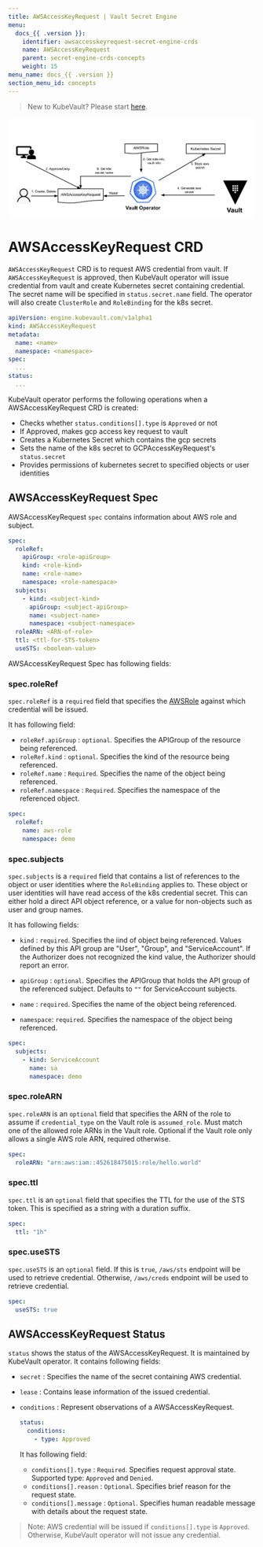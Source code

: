 ```yaml
---
title: AWSAccessKeyRequest | Vault Secret Engine
menu:
  docs_{{ .version }}:
    identifier: awsaccesskeyrequest-secret-engine-crds
    name: AWSAccessKeyRequest
    parent: secret-engine-crds-concepts
    weight: 15
menu_name: docs_{{ .version }}
section_menu_id: concepts
---
```


> New to KubeVault? Please start [here](/docs/concepts/README.md).

![AWSAccessKeyRequest CRD](/docs/images/concepts/aws_accesskey_request.svg)

# AWSAccessKeyRequest CRD

`AWSAccessKeyRequest` CRD is to request AWS credential from vault. 
If `AWSAccessKeyRequest` is approved, then KubeVault operator will issue credential from vault
 and create Kubernetes secret containing credential. The secret name will be specified in
  `status.secret.name` field. The operator will also create `ClusterRole` and `RoleBinding` for the 
  k8s secret.

```yaml
apiVersion: engine.kubevault.com/v1alpha1
kind: AWSAccessKeyRequest
metadata:
  name: <name>
  namespace: <namespace>
spec:
  ...
status:
  ...
```

KubeVault operator performs the following operations when a AWSAccessKeyRequest CRD is created:

- Checks whether `status.conditions[].type` is `Approved` or not
- If Approved, makes gcp access key request to vault
- Creates a Kubernetes Secret which contains the gcp secrets
- Sets the name of the k8s secret to GCPAccessKeyRequest's `status.secret`
- Provides permissions of kubernetes secret to specified objects or user identities


## AWSAccessKeyRequest Spec

AWSAccessKeyRequest `spec` contains information about AWS role and subject.

```yaml
spec:
  roleRef:
    apiGroup: <role-apiGroup>
    kind: <role-kind>
    name: <role-name>
    namespace: <role-namespace>
  subjects:
    - kind: <subject-kind>
      apiGroup: <subject-apiGroup>
      name: <subject-name>
      namespace: <subject-namespace>
  roleARN: <ARN-of-role>
  ttl: <ttl-for-STS-token>
  useSTS: <boolean-value>
```

AWSAccessKeyRequest Spec has following fields:

### spec.roleRef

`spec.roleRef` is a `required` field that specifies the [AWSRole](/docs/concepts/secret-engine-crds/aws-secret-engine/awsrole.md) against which credential will be issued.

It has following field:
- `roleRef.apiGroup` : `optional`. Specifies the APIGroup of the resource being referenced.
- `roleRef.kind` : `optional`. Specifies the kind of the resource being referenced.
- `roleRef.name` : `Required`. Specifies the name of the object being referenced.
- `roleRef.namespace` : `Required`. Specifies the namespace of the referenced object.

```yaml
spec:
  roleRef:
    name: aws-role
    namespace: demo
```

### spec.subjects

`spec.subjects` is a `required` field that contains a list of references to the object or 
user identities where the `RoleBinding` applies to. These object or user identities will have
read access of the k8s credential secret. This can either hold a direct API object reference, 
or a value for non-objects such as user and group names.

It has following fields:
- `kind` : `required`. Specifies the iind of object being referenced. Values defined by 
  this API group are "User", "Group", and "ServiceAccount". If the Authorizer does not 
  recognized the kind value, the Authorizer should report an error.

- `apiGroup` : `optional`. Specifies the APIGroup that holds the API group of the referenced subject.
   Defaults to `""` for ServiceAccount subjects.

- `name` : `required`. Specifies the name of the object being referenced.

- `namespace`: `required`. Specifies the namespace of the object being referenced.

```yaml
spec:
  subjects:
    - kind: ServiceAccount
      name: sa
      namespace: demo
```

### spec.roleARN

`spec.roleARN` is an `optional` field that specifies the ARN of the role to
 assume if `credential_type` on the Vault role is `assumed_role`. 
 Must match one of the allowed role ARNs in the Vault role. 
 Optional if the Vault role only allows a single AWS role ARN, required otherwise.

```yaml
spec:
  roleARN: "arn:aws:iam::452618475015:role/hello.world"
```

### spec.ttl

`spec.ttl` is an `optional` field that specifies the TTL for the use 
of the STS token. This is specified as a string with a duration suffix.

```yaml
spec:
  ttl: "1h"
```

### spec.useSTS
`spec.useSTS` is an `optional` field. 
If this is `true`, `/aws/sts` endpoint will be used to retrieve credential.
 Otherwise, `/aws/creds` endpoint will be used to retrieve credential.

```yaml
spec:
  useSTS: true
```

## AWSAccessKeyRequest Status

`status` shows the status of the AWSAccessKeyRequest. It is maintained by KubeVault operator. It contains following fields:

- `secret` : Specifies the name of the secret containing AWS credential.

- `lease` : Contains lease information of the issued credential.

- `conditions` : Represent observations of a AWSAccessKeyRequest.

    ```yaml
    status:
      conditions:
        - type: Approved
    ```

  It has following field:
  - `conditions[].type` : `Required`. Specifies request approval state. Supported type: `Approved` and `Denied`.
  - `conditions[].reason` : `Optional`. Specifies brief reason for the request state.
  - `conditions[].message` : `Optional`. Specifies human readable message with details about the request state.

> Note: AWS credential will be issued if `conditions[].type` is `Approved`. Otherwise, KubeVault operator will not issue any credential.
